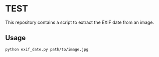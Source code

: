 # TEST

This repository contains a script to extract the EXIF date from an image.

## Usage

```bash
python exif_date.py path/to/image.jpg
```
